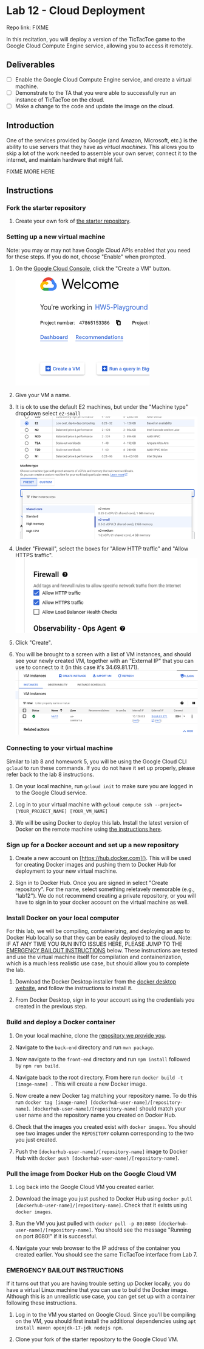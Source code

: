# Lab 12 - Cloud Deployment

Repo link: FIXME

In this recitation, you will deploy a version of the TicTacToe game to the
Google Cloud Compute Engine service, allowing you to access it remotely.

## Deliverables
- [ ] Enable the Google Cloud Compute Engine service, and create a virtual machine.
- [ ] Demonstrate to the TA that you were able to successfully run an instance
      of TicTacToe on the cloud.
- [ ] Make a change to the code and update the image on the cloud.

## Introduction
One of the services provided by Google (and Amazon, Microsoft, etc.) is the
ability to use servers that they have as _virtual machines_. This allows you to
skip a lot of the work needed to assemble your own server, connect it to the
internet, and maintain hardware that might fail.

FIXME MORE HERE

## Instructions

### Fork the starter repository

1. Create your own fork of [the starter repository]().

### Setting up a new virtual machine
Note: you may or may not have Google Cloud APIs enabled that you need for these
steps. If you do not, choose "Enable" when prompted.

1. On the [Google Cloud Console](https://console.cloud.google.com), click the
   "Create a VM" button.
![createvm](images/lab12/create-a-vm.png)

1. Give your VM a name.

1. It is ok to use the default E2 machines, but under the "Machine type"
   dropdown select `e2-small`
![selectvm](images/lab12/select-vm.png)

1. Under "Firewall", select the boxes for "Allow HTTP traffic" and "Allow HTTPS
   traffic".
![selecttraffic](images/lab12/select-traffic.png)

1. Click "Create".

1. You will be brought to a screen with a list of VM instances, and should see
your newly created VM, together with an "External IP" that you can use to
connect to it (in this case it's 34.69.81.171).
![details](images/lab12/details.png)

### Connecting to your virtual machine
Similar to lab 8 and homework 5, you will be using the Google Cloud CLI `gcloud`
to run these commands. If you do not have it set up properly, please refer back
to the lab 8 instructions.

1. On your local machine, run `gcloud init` to make sure you are logged in to
   the Google Cloud service.

1. Log in to your virtual machine with `gcloud compute ssh
   --project=[YOUR_PROJECT_NAME] [YOUR_VM_NAME]`

1. We will be using Docker to deploy this lab. Install the latest version of
   Docker on the remote machine using [the instructions
   here](https://docs.docker.com/engine/install/debian/#install-using-the-repository).

### Sign up for a Docker account and set up a new repository

1. Create a new account on [https://hub.docker.com](). This will be used for
creating Docker images and pushing them to Docker Hub for deployment to your new
virtual machine.

1. Sign in to Docker Hub. Once you are signed in select "Create repository". For
the name, select something reletavely memorable (e.g., "lab12"). We do not
recommend creating a private repository, or you will have to sign in to your
docker account on the virtual machine as well.

### Install Docker on your local computer

For this lab, we will be compiling, containerizing, and deploying an app to
Docker Hub locally so that they can be easily deployed to the cloud. Note: IF AT
ANY TIME YOU RUN INTO ISSUES HERE, PLEASE JUMP TO THE [EMERGENCY BAILOUT
INSTRUCTIONS](#emergency-bailout-instructions) below. These instructions are
tested and use the virtual machine itself for compilation and containerization,
which is a much less realistic use case, but should allow you to complete the lab.

1. Download the Docker Desktop installer from the [docker desktop
website](https://docs.docker.com/desktop/), and follow the instructions to
install it.

1. From Docker Desktop, sign in to your account using the credentials you
created in the previous step.

### Build and deploy a Docker container
1. On your local machine, clone the [repository we provide you]().

1. Navigate to the `back-end` directory and run `mvn package`.

1. Now navigate to the `front-end` directory and run `npm install` followed by
`npm run build`.

1. Navigate back to the root directory. From here run `docker build -t
[image-name] .` This will create a new Docker image.

1. Now create a new Docker tag matching your repository name. To do this run
`docker tag [image-name]
[dockerhub-user-name]/[repository-name]`. `[dockerhub-user-name]/[repository-name]`
should match your user name and the repository name you created on Docker Hub.

1. Check that the images you created exist with `docker images`. You should see
two images under the `REPOSITORY` column corresponding to the two you just
created.

1. Push the `[dockerhub-user-name]/[repository-name]` image to Docker Hub with
`docker push [dockerhub-user-name]/[repository-name]`.


### Pull the image from Docker Hub on the Google Cloud VM
1. Log back into the Google Cloud VM you created earlier.

1. Download the image you just pushed to Docker Hub using `docker pull
[dockerhub-user-name]/[repository-name]`. Check that it exists using `docker
images`.

1. Run the VM you just pulled with `docker pull -p 80:8080
[dockerhub-user-name]/[repository-name]`. You should see the message "Running on
port 8080!" if it is successful.

1. Navigate your web browser to the IP address of the container you created
earlier. You should see the same TicTacToe interface from Lab 7.

### EMERGENCY BAILOUT INSTRUCTIONS

If it turns out that you are having trouble setting up Docker locally, you do
have a virtual Linux machine that you can use to build the Docker
image. Although this is an unrealistic use case, you can get set up with a
container following these instructions.

1. Log in to the VM you started on Google Cloud. Since you'll be compiling on
the VM, you should first install the additional dependencies using `apt install
maven openjdk-17-jdk nodejs npm`.

1. Clone your fork of the starter repository to the Google Cloud VM.